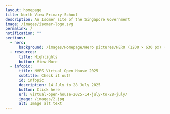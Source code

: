 ```yaml
---
layout: homepage
title: North View Primary School
description: An Isomer site of the Singapore Government
image: /images/isomer-logo.svg
permalink: /
notification: ""
sections:
  - hero:
      background: /images/Homepage/Hero pictures/HERO (1200 × 630 px) (1).gif
  - resources:
      title: Highlights
      button: View More
  - infopic:
      title: NVPS Virtual Open House 2025
      subtitle: Check it out!
      id: infopic
      description: 14 July to 28 July 2025
      button: Click here
      url: virtual-open-house-2025-14-july-to-28-july/
      image: /images/2.jpg
      alt: Image alt text
---
```

